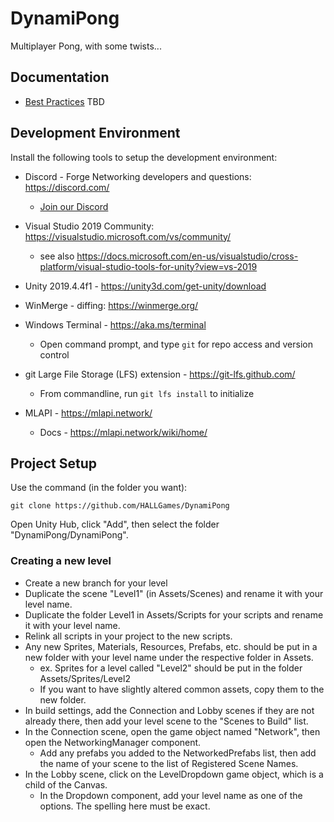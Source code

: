 # DynamiPong
Multiplayer Pong, with some twists...

## Documentation
- [Best Practices](http://www.glenstevens.ca/unity3d-best-practices/)
TBD

## Development Environment

Install the following tools to setup the development environment:

- Discord - Forge Networking developers and questions: https://discord.com/
  - [Join our Discord](https://discord.gg/nSVjNRs)

- Visual Studio 2019 Community: https://visualstudio.microsoft.com/vs/community/
  - see also https://docs.microsoft.com/en-us/visualstudio/cross-platform/visual-studio-tools-for-unity?view=vs-2019

- Unity 2019.4.4f1 - https://unity3d.com/get-unity/download

- WinMerge - diffing: https://winmerge.org/

- Windows Terminal - https://aka.ms/terminal
  - Open command prompt, and type ```git``` for repo access and version control

- git Large File Storage (LFS) extension - https://git-lfs.github.com/
  - From commandline, run ```git lfs install``` to initialize
  
- MLAPI - https://mlapi.network/
  - Docs - https://mlapi.network/wiki/home/

## Project Setup
Use the command (in the folder you want):
```
git clone https://github.com/HALLGames/DynamiPong
```
Open Unity Hub, click "Add", then select the folder "DynamiPong/DynamiPong". 

### Creating a new level
- Create a new branch for your level
- Duplicate the scene "Level1" (in Assets/Scenes) and rename it with your level name.
- Duplicate the folder Level1 in Assets/Scripts for your scripts and rename it with your level name.
- Relink all scripts in your project to the new scripts.
- Any new Sprites, Materials, Resources, Prefabs, etc. should be put in a new folder with your level name under the respective folder in Assets.
  - ex. Sprites for a level called "Level2" should be put in the folder Assets/Sprites/Level2
  - If you want to have slightly altered common assets, copy them to the new folder.
- In build settings, add the Connection and Lobby scenes if they are not already there, then add your level scene to the "Scenes to Build" list.
- In the Connection scene, open the game object named "Network", then open the NetworkingManager component.
  - Add any prefabs you added to the NetworkedPrefabs list, then add the name of your scene to the list of Registered Scene Names.
- In the Lobby scene, click on the LevelDropdown game object, which is a child of the Canvas.
  - In the Dropdown component, add your level name as one of the options. The spelling here must be exact.
